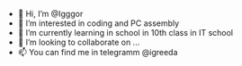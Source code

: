 - 👋 Hi, I’m @Igggor
- 👀 I’m interested in coding and PC assembly
- 🌱 I’m currently learning in school in 10th class in IT school
- 💞️ I’m looking to collaborate on ...
- 📫 You can find me in telegramm @igreeda

<!---
Igggor/Igggor is a ✨ special ✨ repository because its `README.md` (this file) appears on your GitHub profile.
You can click the Preview link to take a look at your changes.
--->
